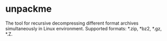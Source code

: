# unpackme
The tool for recursive decompressing different format
archives simultaneously in Linux environment. Supported
formats: *.zip, *bz2, *.gz, *.Z. 

